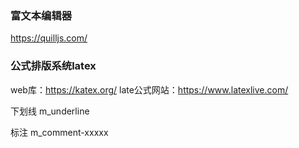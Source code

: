 ### 富文本编辑器
https://quilljs.com/

### 公式排版系统latex
web库：https://katex.org/
late公式网站：https://www.latexlive.com/


下划线
m_underline

标注
m_comment-xxxxx